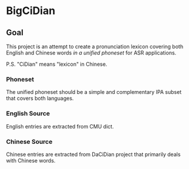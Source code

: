 # BigCiDian

## Goal
This project is an attempt to create a pronunciation lexicon covering both English and Chinese words *in a unified phoneset* for ASR applications.  

P.S. "CiDian" means "lexicon" in Chinese.

### Phoneset
The unified phoneset should be a simple and complementary IPA subset that covers both languages.

### English Source
English entries are extracted from CMU dict.

### Chinese Source
Chinese entries are extracted from DaCiDian project that primarily deals with Chinese words.
